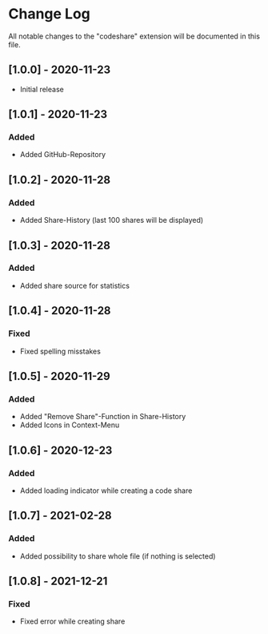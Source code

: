 # Change Log

All notable changes to the "codeshare" extension will be documented in this file.

## [1.0.0] - 2020-11-23

- Initial release

## [1.0.1] - 2020-11-23

### Added

- Added GitHub-Repository

## [1.0.2] - 2020-11-28

### Added

- Added Share-History (last 100 shares will be displayed)

## [1.0.3] - 2020-11-28

### Added

- Added share source for statistics

## [1.0.4] - 2020-11-28

### Fixed

- Fixed spelling misstakes

## [1.0.5] - 2020-11-29

### Added

- Added "Remove Share"-Function in Share-History
- Added Icons in Context-Menu

## [1.0.6] - 2020-12-23

### Added

- Added loading indicator while creating a code share

## [1.0.7] - 2021-02-28

### Added

- Added possibility to share whole file (if nothing is selected)

## [1.0.8] - 2021-12-21

### Fixed

- Fixed error while creating share
